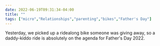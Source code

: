 ---date: 2022-06-19T09:31:34-04:00title: ""tags: ["micro","Relationships","parenting","bikes","Father's Day"]---Yesterday, we picked up a ridealong bike someone was giving away, so a daddy-kiddo ride is absolutely on the agenda for Father's Day 2022.